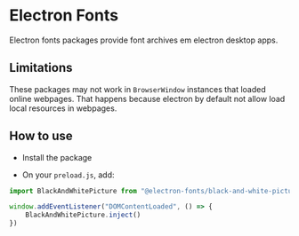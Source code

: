 # Electron Fonts

Electron fonts packages provide font archives em electron desktop apps.

## Limitations

These packages may not work in `BrowserWindow` instances that loaded online webpages. That happens because electron by default not allow load local resources in webpages.

## How to use

* Install the package

* On your `preload.js`, add:

```ts
import BlackAndWhitePicture from "@electron-fonts/black-and-white-picture"

window.addEventListener("DOMContentLoaded", () => {
    BlackAndWhitePicture.inject()
})
```